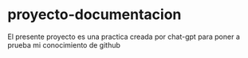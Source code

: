 # proyecto-documentacion
El presente proyecto es una practica creada por chat-gpt para poner a prueba mi conocimiento de github 